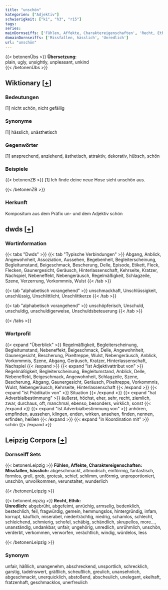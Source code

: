 ```yaml
---
title: "unschön"
kategorien: ["Adjektiv"]
schwierigkeit: ["k1", "h3", "r15"]
tags:
series:
mainDornseiffs: ['Fühlen, Affekte, Charaktereigenschaften', 'Recht, Ethik']
domainDornseiffs: ['Missfallen, hässlich', 'Unredlich']
url: "unschön"
---
```


{{< betonenÜbs >}}
**Übersetzung:**  
plain, ugly, unsightly, unpleasant, unkind  
{{< /betonenÜbs >}}

## Wiktionary [[+](https://de.wiktionary.org/wiki/unschön)]

### Bedeutungen
[1] nicht schön, nicht gefällig  

### Synonyme
[1] hässlich, unästhetisch  

### Gegenwörter
[1] ansprechend, anziehend, ästhetisch, attraktiv, dekorativ, hübsch, schön  

### Beispiele
{{< betonenZB >}}
[1] Ich finde deine neue Hose sieht unschön aus.  

{{< /betonenZB >}}
### Herkunft
Kompositum aus dem Präfix un- und dem Adjektiv schön  



## dwds [[+](https://www.dwds.de/wb/unschön)]

### Wortinformation
{{< tabs "Dwds" >}}
{{< tab "Typische Verbindungen" >}}
Abgang, Anblick, Angewohnheit, Assoziation, Aussehen, Begebenheit, Begleiterscheinung, Begleitumstand, Beigeschmack, Bescherung, Delle, Episode, Etikett, Fleck, Flecken, Gaunergesicht, Geräusch, Hinterlassenschaft, Kehrseite, Kratzer, Nachspiel, Nebeneffekt, Nebengeräusch, Regelmäßigkeit, Schlagzeile, Szene, Verzerrung, Vorkommnis, Wulst
{{< /tab >}}

{{< tab "alphabetisch vorangehend" >}}
unschmackhaft, Unschlüssigkeit, unschlüssig, Unschlittlicht, Unschlittkerze
{{< /tab >}}

{{< tab "alphabetisch vorangehend" >}}
unschöpferisch, Unschuld, unschuldig, unschuldigerweise, Unschuldsbeteuerung
{{< /tab >}}

{{< /tabs >}}

### Wortprofil
{{< expand "Überblick" >}} Regelmäßigkeit, Begleiterscheinung, Begleitumstand, Nebeneffekt, Beigeschmack, Delle, Angewohnheit, Gaunergesicht, Bescherung, Pixeltreppe, Wulst, Nebengeräusch, Anblick, Vorkommnis, Szene, Abgang, Geräusch, Kratzer, Hinterlassenschaft, Nachspiel {{< /expand >}}
{{< expand "ist Adjektivattribut von" >}} Regelmäßigkeit, Begleiterscheinung, Begleitumstand, Anblick, Delle, Nebeneffekt, Beigeschmack, Angewohnheit, Schlagzeile, Szene, Bescherung, Abgang, Gaunergesicht, Geräusch, Pixeltreppe, Vorkommnis, Wulst, Nebengeräusch, Kehrseite, Hinterlassenschaft {{< /expand >}}
{{< expand "ist Prädikativ von" >}} Situation {{< /expand >}}
{{< expand "hat Adverbialbestimmung" >}} äußerst, höchst, eher, sehr, recht, ziemlich, zwar, durchaus, oft, manchmal, ebenso, besonders, wirklich, sonst {{< /expand >}}
{{< expand "ist Adverbialbestimmung von" >}} anhören, empfinden, aussehen, klingen, enden, wirken, ansehen, finden, nennen, erfinden, heißen {{< /expand >}}
{{< expand "in Koordination mit" >}} schön {{< /expand >}}

## Leipzig Corpora [[+](https://corpora.uni-leipzig.de/en/res?word=unschön&corpusId=deu_newscrawl-public_2018)]

### Dornseiff Sets
{{< betonenLeipzig >}}
**Fühlen, Affekte, Charaktereigenschaften:**  
**Missfallen, hässlich:** abgeschmackt, altmodisch, einförmig, fantastisch, formlos, grell, grob, grotesk, schief, schlimm, unförmig, unproportioniert, unschön, unvollkommen, verunstaltet, wunderlich  

{{< /betonenLeipzig >}}


{{< betonenLeipzig >}}
**Recht, Ethik:**  
**Unredlich:** abgebrüht, abgefeimt, anrüchig, armselig, bedenklich, bestechlich, feil, fragwürdig, gemein, hemmungslos, hintergründig, infam, korrupt, käuflich, miserabel, niederträchtig, niedrig, schamlos, schlecht, schleichend, schmierig, schofel, schäbig, schändlich, skrupellos, more..., unanständig, undankbar, unfair, ungehörig, unredlich, unrühmlich, unschön, verderbt, verkommen, verworfen, verächtlich, windig, würdelos, less  

{{< /betonenLeipzig >}}

### Synonym
unfair, häßlich, unangenehm, abschreckend, unsportlich, schrecklich, garstig, tadelnswert, gräßlich, scheußlich, greulich, unansehnlich, abgeschmackt, unerquicklich, abstoßend, abscheulich, unelegant, ekelhaft, fratzenhaft, geschmacklos, unerfreulich

